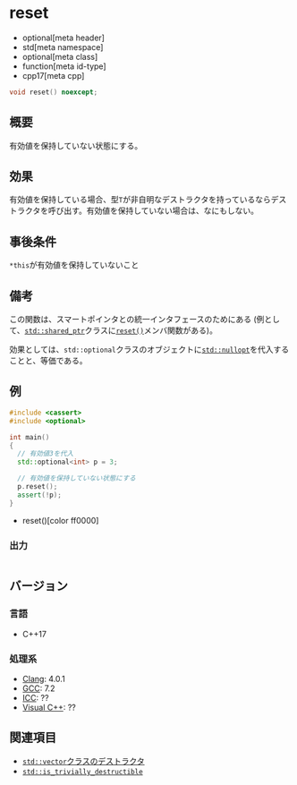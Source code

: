 # reset
* optional[meta header]
* std[meta namespace]
* optional[meta class]
* function[meta id-type]
* cpp17[meta cpp]

```cpp
void reset() noexcept;
```

## 概要
有効値を保持していない状態にする。


## 効果
有効値を保持している場合、型`T`が非自明なデストラクタを持っているならデストラクタを呼び出す。有効値を保持していない場合は、なにもしない。


## 事後条件
`*this`が有効値を保持していないこと


## 備考
この関数は、スマートポインタとの統一インタフェースのためにある (例として、[`std::shared_ptr`](/reference/memory/shared_ptr.md)クラスに[`reset()`](/reference/memory/shared_ptr/reset.md)メンバ関数がある)。

効果としては、`std::optional`クラスのオブジェクトに[`std::nullopt`](/reference/optional/nullopt_t.md)を代入することと、等価である。


## 例
```cpp example
#include <cassert>
#include <optional>

int main()
{
  // 有効値3を代入
  std::optional<int> p = 3;

  // 有効値を保持していない状態にする
  p.reset();
  assert(!p);
}
```
* reset()[color ff0000]

### 出力
```
```

## バージョン
### 言語
- C++17

### 処理系
- [Clang](/implementation.md#clang): 4.0.1
- [GCC](/implementation.md#gcc): 7.2
- [ICC](/implementation.md#icc): ??
- [Visual C++](/implementation.md#visual_cpp): ??


## 関連項目
- [`std::vector`クラスのデストラクタ](/reference/vector/vector/op_destructor.md)
- [`std::is_trivially_destructible`](/reference/type_traits/is_trivially_destructible.md)
